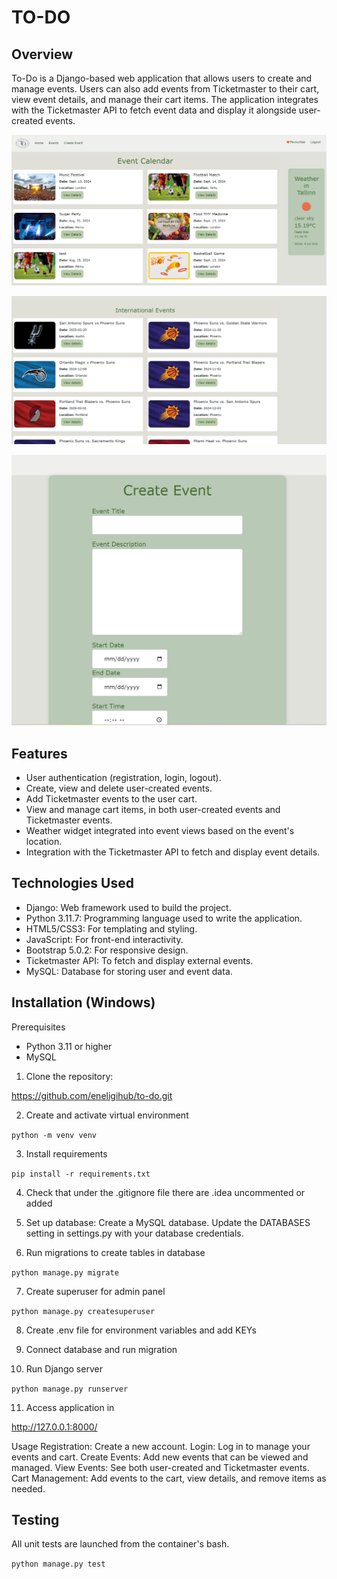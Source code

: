 # TO-DO

## Overview

To-Do is a Django-based web application that allows users to create and
manage events. Users can also add events from Ticketmaster to their cart, view event details, and manage their cart
items. The application integrates with the Ticketmaster API to fetch event data and display it alongside user-created
events.

![to-do](./To-Do-app.png)

![to-do](./International-events.png)

![to-do](./Create-event.png)

## Features

* User authentication (registration, login, logout).
* Create, view and delete user-created events.
* Add Ticketmaster events to the user cart.
* View and manage cart items, in both user-created events and Ticketmaster events.
* Weather widget integrated into event views based on the event's location.
* Integration with the Ticketmaster API to fetch and display event details.

## Technologies Used

* Django: Web framework used to build the project.
* Python 3.11.7: Programming language used to write the application.
* HTML5/CSS3: For templating and styling.
* JavaScript: For front-end interactivity.
* Bootstrap 5.0.2: For responsive design.
* Ticketmaster API: To fetch and display external events.
* MySQL: Database for storing user and event data.

## Installation (Windows)

Prerequisites

* Python 3.11 or higher
* MySQL

1. Clone the repository:

https://github.com/eneligihub/to-do.git

2. Create and activate virtual environment

```python -m venv venv```

3. Install requirements

```pip install -r requirements.txt```

4. Check that under the .gitignore file there are .idea uncommented or added

5. Set up database:
   Create a MySQL database.
   Update the DATABASES setting in settings.py with your database credentials.

6. Run migrations to create tables in database

```python manage.py migrate```

7. Create superuser for admin panel

```python manage.py createsuperuser```

8. Create .env file for environment variables and add KEYs

9. Connect database and run migration

10. Run Django server

```python manage.py runserver```

11. Access application in

http://127.0.0.1:8000/

Usage
Registration: Create a new account.
Login: Log in to manage your events and cart.
Create Events: Add new events that can be viewed and managed.
View Events: See both user-created and Ticketmaster events.
Cart Management: Add events to the cart, view details, and remove items as needed.

## Testing

All unit tests are launched from the container's bash.

```python manage.py test```


